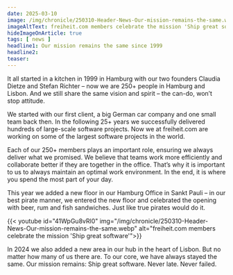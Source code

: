 ```yaml
---
date: 2025-03-10
image: /img/chronicle/250310-Header-News-Our-mission-remains-the-same.webp
imageAltText: freiheit.com members celebrate the mission 'Ship great software'
hideImageOnArticle: true
tags: [ news ]
headline1: Our mission remains the same since 1999
headline2:
teaser:
---
```


It all started in a kitchen in 1999 in Hamburg with our two founders Claudia Dietze and Stefan Richter – now we are 250+ people in Hamburg and Lisbon. And we still share the same vision and spirit – the can-do, won’t stop attitude.

We started with our first client, a big German car company and one small team back then. In the following 25+ years we successfully delivered hundreds of large-scale software projects. Now we at freiheit.com are working on some of the largest software projects in the world.

Each of our 250+ members plays an important role, ensuring we always deliver what we promised. We believe that teams work more efficiently and collaborate better if they are together in the office. That’s why it is important to us to always maintain an optimal work environment. In the end, it is where you spend the most part of your day.

This year we added a new floor in our Hamburg Office in Sankt Pauli – in our best pirate manner, we entered the new floor and celebrated the opening with beer, rum and fish sandwiches. Just like true pirates would do it.

{{< youtube id="41WpGu8vRl0" img="/img/chronicle/250310-Header-News-Our-mission-remains-the-same.webp" alt="freiheit.com members celebrate the mission 'Ship great software'">}}

In 2024 we also added a new area in our hub in the heart of Lisbon.
But no matter how many of us there are. To our core, we have always stayed the same. Our mission remains: Ship great software. Never late. Never failed.
